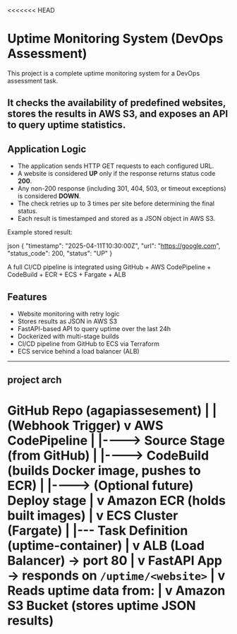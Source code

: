 <<<<<<< HEAD
# Uptime Monitoring System (DevOps Assessment)

This project is a complete uptime monitoring system  for a DevOps assessment task.  

It checks the availability of predefined websites, stores the results in AWS S3, and exposes an API to query uptime statistics.
---

## Application Logic

- The application sends HTTP GET requests to each configured URL.
- A website is considered **UP** only if the response returns status code **200**.
- Any non-200 response (including 301, 404, 503, or timeout exceptions) is considered **DOWN**.
- The check retries up to 3 times per site before determining the final status.
- Each result is timestamped and stored as a JSON object in AWS S3.

Example stored result:

json
{
  "timestamp": "2025-04-11T10:30:00Z",
  "url": "https://google.com",
  "status_code": 200,
  "status": "UP"
}


A full CI/CD pipeline is integrated using GitHub + AWS CodePipeline + CodeBuild + ECR + ECS + Fargate + ALB


## Features

- Website monitoring with retry logic
- Stores results as JSON in AWS S3
- FastAPI-based API to query uptime over the last 24h
- Dockerized with multi-stage builds
- CI/CD pipeline from GitHub to ECS via Terraform
- ECS service behind a load balancer (ALB)

---
## project arch

GitHub Repo (agapiassesement)
     |
     | (Webhook Trigger)
     v
AWS CodePipeline
     |
     |----> Source Stage (from GitHub)
     |
     |----> CodeBuild (builds Docker image, pushes to ECR)
     |
     |----> (Optional future) Deploy stage
     |
     v
Amazon ECR (holds built images)
     |
     v
ECS Cluster (Fargate)
     |
     |--- Task Definition (uptime-container)
     |
     v
ALB (Load Balancer) → port 80
     |
     v
FastAPI App → responds on `/uptime/<website>`
     |
     v
Reads uptime data from:
     |
     v
Amazon S3 Bucket (stores uptime JSON results)
=======
